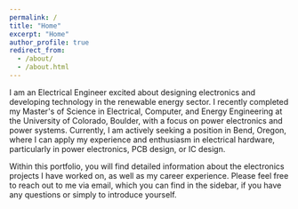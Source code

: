 ```yaml
---
permalink: /
title: "Home"
excerpt: "Home"
author_profile: true
redirect_from: 
  - /about/
  - /about.html
---
```


I am an Electrical Engineer excited about designing electronics and developing technology in the renewable energy sector. I recently completed my Master's of Science in Electrical, Computer, and Energy Engineering at the University of Colorado, Boulder, with a focus on power electronics and power systems. Currently, I am actively seeking a position in Bend, Oregon, where I can apply my experience and enthusiasm in electrical hardware, particularly in power electronics, PCB design, or IC design.

Within this portfolio, you will find detailed information about the electronics projects I have worked on, as well as my career experience. Please feel free to reach out to me via email, which you can find in the sidebar, if you have any questions or simply to introduce yourself.
